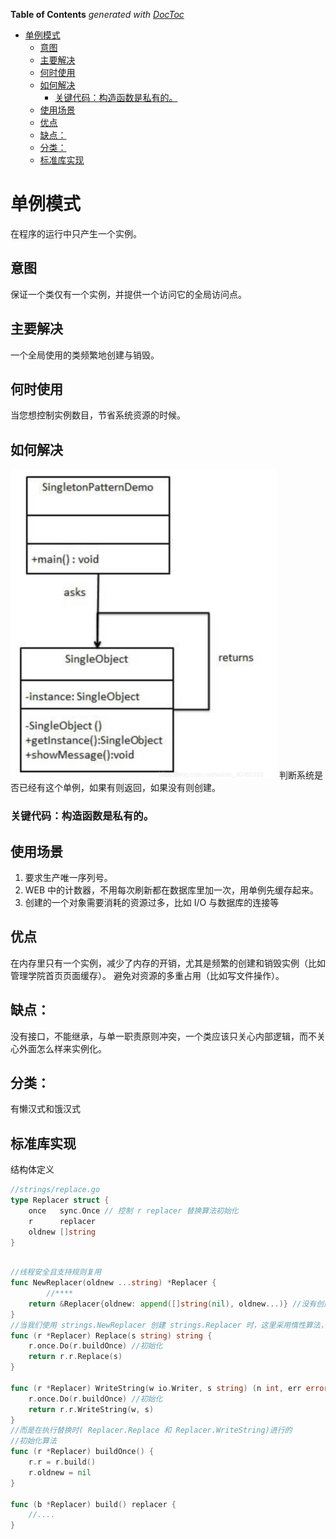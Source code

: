 <!-- START doctoc generated TOC please keep comment here to allow auto update -->
<!-- DON'T EDIT THIS SECTION, INSTEAD RE-RUN doctoc TO UPDATE -->
**Table of Contents**  *generated with [DocToc](https://github.com/thlorenz/doctoc)*

- [单例模式](#%E5%8D%95%E4%BE%8B%E6%A8%A1%E5%BC%8F)
  - [意图](#%E6%84%8F%E5%9B%BE)
  - [主要解决](#%E4%B8%BB%E8%A6%81%E8%A7%A3%E5%86%B3)
  - [何时使用](#%E4%BD%95%E6%97%B6%E4%BD%BF%E7%94%A8)
  - [如何解决](#%E5%A6%82%E4%BD%95%E8%A7%A3%E5%86%B3)
    - [关键代码：构造函数是私有的。](#%E5%85%B3%E9%94%AE%E4%BB%A3%E7%A0%81%E6%9E%84%E9%80%A0%E5%87%BD%E6%95%B0%E6%98%AF%E7%A7%81%E6%9C%89%E7%9A%84)
  - [使用场景](#%E4%BD%BF%E7%94%A8%E5%9C%BA%E6%99%AF)
  - [优点](#%E4%BC%98%E7%82%B9)
  - [缺点：](#%E7%BC%BA%E7%82%B9)
  - [分类：](#%E5%88%86%E7%B1%BB)
  - [标准库实现](#%E6%A0%87%E5%87%86%E5%BA%93%E5%AE%9E%E7%8E%B0)

<!-- END doctoc generated TOC please keep comment here to allow auto update -->

# 单例模式
在程序的运行中只产生一个实例。

## 意图
保证一个类仅有一个实例，并提供一个访问它的全局访问点。

## 主要解决
一个全局使用的类频繁地创建与销毁。

## 何时使用
当您想控制实例数目，节省系统资源的时候。

## 如何解决
![](process.png)
判断系统是否已经有这个单例，如果有则返回，如果没有则创建。

### 关键代码：构造函数是私有的。

## 使用场景
1. 要求生产唯一序列号。
2. WEB 中的计数器，不用每次刷新都在数据库里加一次，用单例先缓存起来。
3. 创建的一个对象需要消耗的资源过多，比如 I/O 与数据库的连接等

## 优点
在内存里只有一个实例，减少了内存的开销，尤其是频繁的创建和销毁实例（比如管理学院首页页面缓存）。
避免对资源的多重占用（比如写文件操作）。

## 缺点：
没有接口，不能继承，与单一职责原则冲突，一个类应该只关心内部逻辑，而不关心外面怎么样来实例化。

## 分类：
有懒汉式和饿汉式


## 标准库实现
结构体定义
```go
//strings/replace.go
type Replacer struct {
    once   sync.Once // 控制 r replacer 替换算法初始化
    r      replacer
    oldnew []string
}
```
```go

//线程安全且支持规则复用
func NewReplacer(oldnew ...string) *Replacer {
        //****
    return &Replacer{oldnew: append([]string(nil), oldnew...)} //没有创建算法
}
//当我们使用 strings.NewReplacer 创建 strings.Replacer 时，这里采用惰性算法，并没有在这时进行 build 解析替换规则并创建对应算法实例，
func (r *Replacer) Replace(s string) string {
    r.once.Do(r.buildOnce) //初始化
    return r.r.Replace(s)
}

func (r *Replacer) WriteString(w io.Writer, s string) (n int, err error) {
    r.once.Do(r.buildOnce) //初始化
    return r.r.WriteString(w, s)
}
//而是在执行替换时( Replacer.Replace 和 Replacer.WriteString)进行的
//初始化算法
func (r *Replacer) buildOnce() {
    r.r = r.build()
    r.oldnew = nil
}

func (b *Replacer) build() replacer {
    //....
}

```


